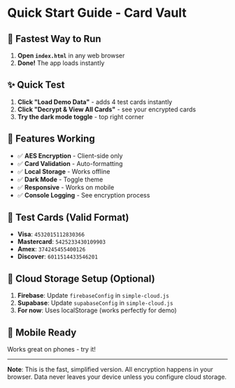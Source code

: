 # Quick Start Guide - Card Vault

## 🚀 Fastest Way to Run

1. **Open `index.html`** in any web browser
2. **Done!** The app loads instantly

## ✨ Quick Test

1. **Click "Load Demo Data"** - adds 4 test cards instantly
2. **Click "Decrypt & View All Cards"** - see your encrypted cards
3. **Try the dark mode toggle** - top right corner

## 🔐 Features Working

- ✅ **AES Encryption** - Client-side only
- ✅ **Card Validation** - Auto-formatting
- ✅ **Local Storage** - Works offline
- ✅ **Dark Mode** - Toggle theme
- ✅ **Responsive** - Works on mobile
- ✅ **Console Logging** - See encryption process

## 🎯 Test Cards (Valid Format)

- **Visa**: `4532015112830366`
- **Mastercard**: `5425233430109903`
- **Amex**: `374245455400126`
- **Discover**: `6011514433546201`

## 🔧 Cloud Storage Setup (Optional)

1. **Firebase**: Update `firebaseConfig` in `simple-cloud.js`
2. **Supabase**: Update `supabaseConfig` in `simple-cloud.js`
3. **For now**: Uses localStorage (works perfectly for demo)

## 📱 Mobile Ready

Works great on phones - try it!

---

**Note**: This is the fast, simplified version. All encryption happens in your browser. Data never leaves your device unless you configure cloud storage.
